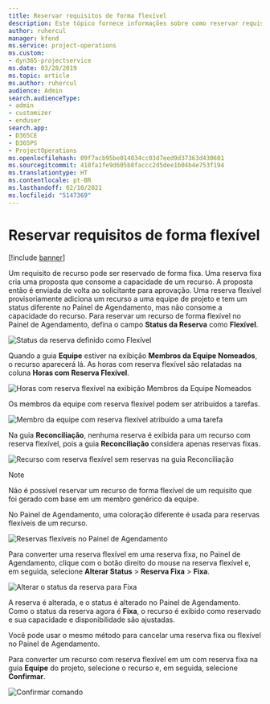 ```yaml
---
title: Reservar requisitos de forma flexível
description: Este tópico fornece informações sobre como reservar requisitos de forma flexível.
author: ruhercul
manager: kfend
ms.service: project-operations
ms.custom:
- dyn365-projectservice
ms.date: 03/28/2019
ms.topic: article
ms.author: ruhercul
audience: Admin
search.audienceType:
- admin
- customizer
- enduser
search.app:
- D365CE
- D365PS
- ProjectOperations
ms.openlocfilehash: 09f7acb95be014034cc03d7eed9d37363d430601
ms.sourcegitcommit: 418fa1fe9d605b8faccc2d5dee1b04b4e753f194
ms.translationtype: HT
ms.contentlocale: pt-BR
ms.lasthandoff: 02/10/2021
ms.locfileid: "5147369"
---
```

# <a name="soft-book-requirements"></a>Reservar requisitos de forma flexível

[!include [banner](../includes/psa-now-project-operations.md)]

Um requisito de recurso pode ser reservado de forma fixa. Uma reserva fixa cria uma proposta que consome a capacidade de um recurso. A proposta então é enviada de volta ao solicitante para aprovação. Uma reserva flexível provisoriamente adiciona um recurso a uma equipe de projeto e tem um status diferente no Painel de Agendamento, mas não consome a capacidade do recurso. Para reservar um recurso de forma flexível no Painel de Agendamento, defina o campo **Status da Reserva** como **Flexível**.

![Status da reserva definido como Flexível](media/Resource-Management-image77.png)

Quando a guia **Equipe** estiver na exibição **Membros da Equipe Nomeados**, o recurso aparecerá lá. As horas com reserva flexível são relatadas na coluna **Horas com Reserva Flexível**.

![Horas com reserva flexível na exibição Membros da Equipe Nomeados](media/Resource-Management-image78.png)

Os membros da equipe com reserva flexível podem ser atribuídos a tarefas.

![Membro da equipe com reserva flexível atribuído a uma tarefa](media/Resource-Management-image79.png)

Na guia **Reconciliação**, nenhuma reserva é exibida para um recurso com reserva flexível, pois a guia **Reconciliação** considera apenas reservas fixas.

![Recurso com reserva flexível sem reservas na guia Reconciliação](media/Resource-Management-image80.png)

> [!NOTE]
> Não é possível reservar um recurso de forma flexível de um requisito que foi gerado com base em um membro genérico da equipe.

No Painel de Agendamento, uma coloração diferente é usada para reservas flexíveis de um recurso.

![Reservas flexíveis no Painel de Agendamento](media/Resource-Management-image81.png)

Para converter uma reserva flexível em uma reserva fixa, no Painel de Agendamento, clique com o botão direito do mouse na reserva flexível e, em seguida, selecione **Alterar Status** \> **Reserva Fixa** \> **Fixa**.

![Alterar o status da reserva para Fixa](media/Resource-Management-image82.png)

A reserva é alterada, e o status é alterado no Painel de Agendamento. Como o status da reserva agora é **Fixa**, o recurso é exibido como reservado e sua capacidade e disponibilidade são ajustadas.

Você pode usar o mesmo método para cancelar uma reserva fixa ou flexível no Painel de Agendamento.

Para converter um recurso com reserva flexível em um com reserva fixa na guia **Equipe** do projeto, selecione o recurso e, em seguida, selecione **Confirmar**.

![Confirmar comando](media/Resource-Management-image83.png)
